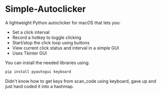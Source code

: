 # Simple-Autoclicker
A lightweight Python autoclicker for macOS that lets you:
- Set a click interval
- Record a hotkey to toggle clicking
- Start/stop the click loop using buttons
- View current click status and interval in a simple GUI
- Uses Tkinter GUI

You can install the needed libraries using:

```bash
pip install pyautogui keyboard
```

Didn't know how to get keys from scan_code using keyboard, gave up and just hard coded it into a hashmap.
